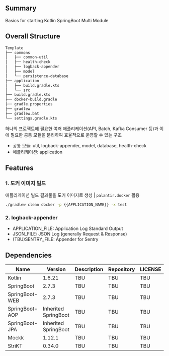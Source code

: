 ## Summary

Basics for starting Kotlin SpringBoot Multi Module

## Overall Structure

```bash
Template
├── commons
│   ├── common-util
│   ├── health-check
│   ├── logback-appender
│   ├── model
│   └── persistence-database
├── application
│   ├── build.gradle.kts
│   └── src
├── build.gradle.kts
├── docker-build.gradle
├── gradle.properties
├── gradlew
├── gradlew.bat
└── settings.gradle.kts
```

하나의 프로젝트에 필요한 여러 애플리케이션(API, Batch, Kafka Consumer 등)과 이에 필요한 공통 모듈을 분리하여 효율적으로 운영할 수 있는 구조

- 공통 모듈: util, logback-appender, model, database, health-check
- 애플리케이션: application

## Features

### 1. 도커 이미지 빌드

애플리케이션 빌드 결과물을 도커 이미지로 생성 | `palantir.docker` 활용

```bash
./gradlew clean docker -p {{APPLICATION_NAME}} -x test
```

### 2. logback-appender

- APPLICATION_FILE: Application Log Standard Output
- JSON_FILE: JSON Log (generally Request & Response)
- (TBU)SENTRY_FILE: Appender for Sentry

## Dependencies

| Name           | Version              | Description | Repository | LICENSE |
|----------------|----------------------|-------------|------------|---------|
| Kotlin         | 1.6.21               | TBU         | TBU        | TBU     |
| SpringBoot     | 2.7.3                | TBU         | TBU        | TBU     |
| SpringBoot-WEB | 2.7.3                | TBU         | TBU        | TBU     |
| SpringBoot-AOP | Inherited SpringBoot | TBU         | TBU        | TBU     |
| SpringBoot-JPA | Inherited SpringBoot | TBU         | TBU        | TBU     |
| Mockk          | 1.12.1               | TBU         | TBU        | TBU     |
| StriKT         | 0.34.0               | TBU         | TBU        | TBU     |
